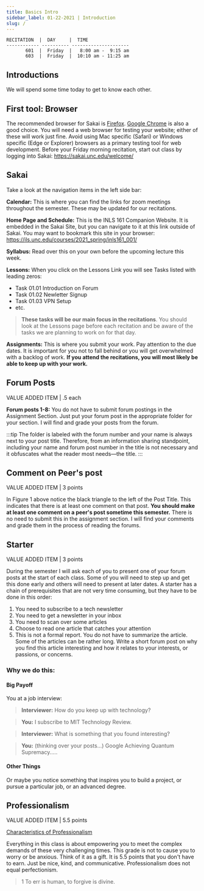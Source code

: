 ```yaml
---
title: Basics Intro
sidebar_label: 01-22-2021 | Introduction
slug: /
---
```


```
RECITATION  |  DAY     |  TIME
------------ ---------- ---------------------
       601  |  Friday  |   8:00 am -  9:15 am
       603  |  Friday  |  10:10 am - 11:25 am
```

## Introductions

We will spend some time today to get to know each other.

## First tool: Browser

The recommended browser for Sakai is [Firefox](https://www.mozilla.org/en-US/firefox/new/). [Google Chrome](https://www.google.com/chrome/) is also a good choice. You will need a web browser for testing your website; either of these will work just fine. Avoid using Mac specific (Safari) or Windows specific (Edge or Explorer) browsers as a primary testing tool for web development. Before your Friday morning recitation, start out class by logging into Sakai: <https://sakai.unc.edu/welcome/>

## Sakai

Take a look at the navigation items in the left side bar:

**Calendar:** This is where you can find the links for zoom meetings throughout the semester. These may be updated for our recitations.

**Home Page and Schedule:** This is the INLS 161 Companion Website. It is embedded in the Sakai Site, but you can navigate to it at this link outside of Sakai. You may want to bookmark this site in your browser: <https://ils.unc.edu/courses/2021_spring/inls161_001/>

**Syllabus:** Read over this on your own before the upcoming lecture this week.

**Lessons:** When you click on the Lessons Link you will see Tasks listed with leading zeros:

* Task 01.01 Introduction on Forum
* Task 01.02 Newletter Signup
* Task 01.03 VPN Setup
* etc.

> **These tasks will be our main focus in the recitations**. You should look at the Lessons page before each recitation and be aware of the tasks we are planning to work on for that day.

**Assignments:** This is where you submit your work. Pay attention to the due dates. It is important for you not to fall behind or you will get overwhelmed with a backlog of work. **If you attend the recitations, you will most likely be able to keep up with your work.**



## Forum Posts
VALUE ADDED ITEM | .5 each

**Forum posts 1-8:** You do not have to submit forum postings in the Assignment Section. Just put your forum post in the appropriate folder for your section. I will find and grade your posts from the forum.

:::tip
The folder is labeled with the forum number and your name is always next to your post title. Therefore, from an information sharing standpoint, including your name and forum post number in the title is not necessary and it obfuscates what the reader most needs&mdash;the title.
:::

## Comment on Peer's post
VALUE ADDED ITEM | 3 points

In Figure 1 above notice the black triangle to the left of the Post Title. This indicates that there is at least one comment on that post. **You should make at least one comment on a peer's post sometime this semester.**  There is no need to submit this in the assignment section. I will find your comments and grade them in the process of reading the forums.

## Starter
VALUE ADDED ITEM | 3 points

During the semester I will ask each of you to present one of your forum posts at the start of each class. Some of you will need to step up and get this done early and others will need to present at later dates. A starter has a chain of prerequisites that are not very time consuming, but they have to be done in this order:

1. You need to subscribe to a tech newsletter
2. You need to get a newsletter in your inbox
3. You need to scan over some articles
4. Choose to read one article that catches your attention
5. This is not a formal report. You do not have to summarize the article. Some of the articles can be rather long. Write a short forum post on why you find this article interesting and how it relates to your interests, or passions, or concerns.

### Why we do this:

#### Big Payoff

You at a job interview:

> **Interviewer:** How do you keep up with technology?

> **You:** I subscribe to MIT Technology Review.

> **Interviewer:** What is something that you found interesting?

> **You:** (thinking over your posts...) Google Achieving Quantum Supremacy.....

#### Other Things

Or maybe you notice something that inspires you to build a project, or pursue a particular job, or an advanced degree.

## Professionalism
VALUE ADDED ITEM | 5.5 points

[Characteristics of Professionalism](https://smallbusiness.chron.com/characteristics-professionalism-1209.html)

Everything in this class is about empowering you to meet the complex demands of these very challenging times. This grade is not to cause you to worry or be anxious. Think of it as a gift. It is 5.5 points that you don't have to earn. Just be nice, kind, and communicative. Professionalism does not equal perfectionism. 

>1 To err is human, to forgive is divine.
